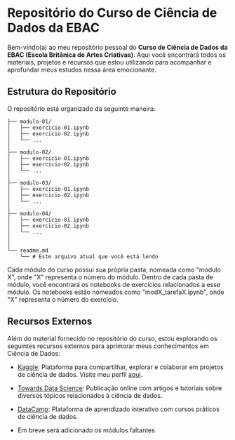 # Repositório do Curso de Ciência de Dados da EBAC

Bem-vindo(a) ao meu repositório pessoal do **Curso de Ciência de Dados da EBAC (Escola Britânica de Artes Criativas)**. Aqui você encontrará todos os materiais, projetos e recursos que estou utilizando para acompanhar e aprofundar meus estudos nessa área emocionante.

## Estrutura do Repositório

O repositório está organizado da seguinte maneira:

```
├── modulo-01/
│   ├── exercicio-01.ipynb
│   ├── exercicio-02.ipynb
│   └── ...
│
├── modulo-02/
│   ├── exercicio-01.ipynb
│   ├── exercicio-02.ipynb
│   └── ...
│
├── modulo-03/
│   ├── exercicio-01.ipynb
│   ├── exercicio-02.ipynb
│   └── ...
│
├── modulo-04/
│   ├── exercicio-01.ipynb
│   ├── exercicio-02.ipynb
│   └── ...
│
│
└── readme.md
    └── # Este arquivo atual que você está lendo
```

Cada módulo do curso possui sua própria pasta, nomeada como "modulo X", onde "X" representa o número do módulo. Dentro de cada pasta de módulo, você encontrará os notebooks de exercícios relacionados a esse módulo. Os notebooks estão nomeados como "modX_tarefaX.ipynb", onde "X" representa o número do exercício.

## Recursos Externos

Além do material fornecido no repositório do curso, estou explorando os seguintes recursos externos para aprimorar meus conhecimentos em Ciência de Dados:

- [Kaggle](https://www.kaggle.com/): Plataforma para compartilhar, explorar e colaborar em projetos de ciência de dados. Visite meu perfil [aqui](https://www.kaggle.com/senhoreko).
- [Towards Data Science](https://towardsdatascience.com/): Publicação online com artigos e tutoriais sobre diversos tópicos relacionados à ciência de dados.
- [DataCamp](https://www.datacamp.com/): Plataforma de aprendizado interativo com cursos práticos de ciência de dados.


- Em breve será adicionado os módulos faltantes
